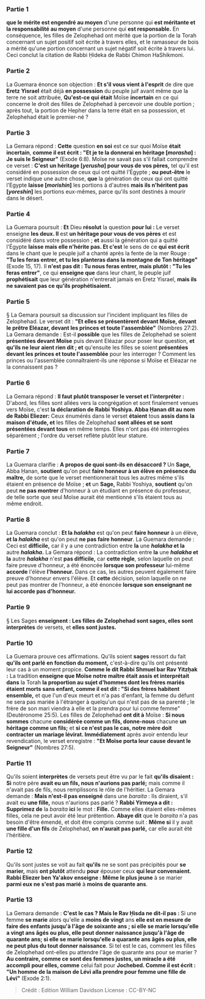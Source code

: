 
### Partie 1
<b>que le mérite est engendré au moyen</b> d'une personne qui <b>est méritante et la responsabilité au moyen</b> d'une personne qui <b>est responsable.</b> En conséquence, les filles de Zelophehad ont mérité que la portion de la Torah concernant un sujet positif soit écrite à travers elles, et le ramasseur de bois a mérité qu'une portion concernant un sujet négatif soit écrite à travers lui. Ceci conclut la citation de Rabbi Ḥideka de Rabbi Chimon HaShikmoni.

### Partie 2
La Guemara énonce son objection : <b>Et s'il vous vient à l'esprit</b> de dire que <b>Eretz Yisrael</b> était déjà <b>en possession</b> du peuple juif avant même que la terre ne soit attribuée, <b>Qu'est-ce qui était</b> Moïse <b>incertain</b> en ce qui concerne le droit des filles de Zelophehad à percevoir une double portion ; après tout, la portion de Hepher dans la terre était en sa possession, et Zelophehad était le premier-né ?

### Partie 3
La Gemara répond : <b>Cette</b> question <b>en soi</b> est ce sur quoi Moïse <b>était incertain</b>, <b>comme il est écrit : "Et je te la donnerai en héritage [<i>morasha</i>] : Je suis le Seigneur"</b> (Exode 6:8). Moïse ne savait pas s'il fallait comprendre ce verset : <b>C'est</b> <b>un héritage [<i>yerusha</i>] pour vous de vos pères,</b> tel qu'il est considéré en possession de ceux qui ont quitté l'Égypte ; <b>ou peut-être</b> le verset indique une autre chose, <b>que</b> la génération de ceux qui ont quitté l'Egypte <b>laisse [<i>morishin</i>]</b> les portions à d'autres <b>mais ils n'héritent pas [<i>yoreshin</i>]</b> les portions eux-mêmes, parce qu'ils sont destinés à mourir dans le désert.

### Partie 4
La Guemara poursuit : <b>Et</b> Dieu <b>résolut</b> la question <b>pour lui :</b> Le verset enseigne <b>les deux. Il</b> est <b>un héritage pour vous de vos pères</b> et est considéré dans votre possession ; <b>et</b> aussi la génération qui a quitté l'Égypte <b>laisse mais elle n'hérite pas. Et c'est</b> le sens de ce <b>qui est écrit</b> dans le chant que le peuple juif a chanté après la fente de la mer Rouge : <b>"Tu les feras entrer, et tu les planteras dans la montagne de Ton héritage"</b> (Exode 15, 17). Il <b>n'est pas dit : Tu nous feras entrer, mais plutôt : "Tu les feras entrer"</b>, ce qui <b>enseigne que</b> dans leur chant, le peuple juif <b>prophétisait</b> que leur génération n'entrerait jamais en Eretz Yisrael, <b>mais ils ne savaient pas ce qu'ils prophétisaient.</b>

### Partie 5
§ La Gemara poursuit sa discussion sur l'incident impliquant les filles de Zelophehad. Le verset dit : <b>"Et elles se présentèrent devant Moïse, devant le prêtre Eléazar, devant les princes et toute l'assemblée"</b> (Nombres 27:2). La Gemara demande : Est-il <b>possible</b> que les filles de Zelophehad se soient <b>présentées devant Moïse</b> puis devant Eléazar pour poser leur question, <b>et qu'ils ne leur aient rien dit ; et</b> qu'ensuite les filles se soient <b>présentées devant les princes et toute l'assemblée</b> pour les interroger ? Comment les princes ou l'assemblée connaîtraient-ils une réponse si Moïse et Eléazar ne la connaissent pas ?

### Partie 6
La Gemara répond : <b>Il faut plutôt transposer le verset et l'interpréter :</b> D'abord, les filles sont allées vers la congrégation et sont finalement venues vers Moïse, c'est <b>la déclaration de Rabbi Yoshiya. Abba Ḥanan dit au nom de Rabbi Eliezer:</b> Ceux énumérés dans le verset <b>étaient</b> tous <b>assis dans la maison d'étude, et</b> les filles de Zelophehad <b>sont allées et se sont présentées devant tous</b> en même temps. Elles n'ont pas été interrogées séparément ; l'ordre du verset reflète plutôt leur stature.

### Partie 7
La Guemara clarifie : <b>A propos de quoi sont-ils en désaccord ? </b> Un <b>Sage,</b> Abba Ḥanan, <b>soutient</b> qu'on peut <b>faire honneur à un élève en présence du maître,</b> de sorte que le verset mentionnerait tous les autres même s'ils étaient en présence de Moïse ; <b>et</b> un <b>Sage,</b> Rabbi Yoshiya, <b>soutient</b> qu'on peut <b>ne pas montrer</b> d'honneur à un étudiant en présence du professeur, de telle sorte que seul Moïse aurait été mentionné s'ils étaient tous au même endroit.

### Partie 8
La Guemara conclut : <b>Et la <i>halakha</i></b> est qu'on peut <b>faire honneur</b> à un élève, <b>et la <i>halakha</i></b> est qu'on peut <b>ne pas faire honneur</b>. La Guemara demande : Ceci est <b>difficile,</b> car il y a une contradiction entre <b>la</b> une <b><i>halakha</i> et la</b> autre <b><i>halakha</i>.</b> La Gemara répond : La contradiction entre <b>la</b> une <b><i>halakha</i> et la</b> autre <b><i>halakha</i></b> n'est <b>pas difficile,</b> car <b>cette règle</b>, selon laquelle on peut faire preuve d'honneur, a été énoncée <b>lorsque son professeur</b> lui-même <b>accorde</b> l'élève <b>l'honneur.</b> Dans ce cas, les autres peuvent également faire preuve d'honneur envers l'élève. Et <b>cette</b> décision, selon laquelle on ne peut pas montrer de l'honneur, a été énoncée <b>lorsque son enseignant ne lui accorde pas d'honneur.</b>

### Partie 9
§ Les Sages <b>enseignent : Les filles de Zelophehad sont sages, elles sont interprètes</b> de versets, et <b>elles sont justes.</b>

### Partie 10
La Guemara prouve ces affirmations. Qu'ils soient <b>sages</b> ressort du fait <b>qu'ils ont parlé en fonction du moment,</b> c'est-à-dire qu'ils ont présenté leur cas à un moment propice. <b>Comme le dit Rabbi Shmuel bar Rav Yitzḥak :</b> La tradition <b>enseigne que Moïse notre maître était assis et interprétait dans</b> la Torah <b>la proportion au sujet d'hommes dont les frères mariés étaient morts sans enfant, comme il est dit : "Si des frères habitent ensemble,</b> et que l'un d'eux meurt et n'a pas d'enfant, la femme du défunt ne sera pas mariée à l'étranger à quelqu'un qui n'est pas de sa parenté ; le frère de son mari viendra à elle et la prendra pour lui comme femme" (Deutéronome 25:5). Les filles de Zelophehad <b>ont dit à</b> Moïse : <b>Si nous sommes</b> chacune <b>considérée comme un fils, donne-nous</b> chacune <b>un héritage comme un fils;</b> et <b>si ce n'est pas le cas, notre mère doit contracter un mariage lévirat. Immédiatement</b> après avoir entendu leur revendication, le verset enregistre : <b>"Et Moïse porta leur cause devant le Seigneur"</b> (Nombres 27:5).

### Partie 11
Qu'ils soient <b>interprètes</b> de versets peut être vu par le fait <b>qu'ils disaient : Si</b> notre père <b>avait eu un fils, nous n'aurions pas parlé;</b> mais comme il n'avait pas de fils, nous remplissons le rôle de l'héritier. La Gemara demande : <b>Mais n'est-il pas enseigné</b> dans une <i>baraita</i> : Ils diraient, s'il avait eu <b>une fille,</b> nous n'aurions pas parlé ? <b>Rabbi Yirmeya a dit : Supprimez de</b> la <i>baraita</i> <b>ici</b> le mot : <b>Fille.</b> Comme elles étaient elles-mêmes filles, cela ne peut avoir été leur prétention. <b>Abaye dit</b> que le <i>baraita</i> n'a pas besoin d'être émendé, et doit être compris comme suit : <b>Même si</b> il y avait <b>une fille d'un fils</b> de Zelophehad, <b>on n'aurait pas parlé,</b> car elle aurait été l'héritière.

### Partie 12
Qu'ils sont justes</b> se voit au fait <b>qu'ils</b> ne se sont pas précipités pour <b>se marier,</b> mais <b>ont plutôt</b> attendu <b>pour</b> épouser ceux <b>qui leur convenaient. Rabbi Eliezer ben Ya'akov enseigne : Même le plus jeune</b> à se marier <b>parmi eux ne s'est pas marié</b> à <b>moins de quarante ans</b>.

### Partie 13
La Gemara demande : <b>C'est le cas ? Mais le Rav Ḥisda ne dit-il pas : </b> Si une femme <b>se marie</b> alors qu'elle a <b>moins de vingt</b> ans <b>elle est en mesure de <b>faire des enfants jusqu'à</b> l'âge de <b>soixante ans ; </b> si elle se marie lorsqu'elle a <b>vingt</b> ans <b>âgés</b> ou plus, elle peut <b>donner naissance jusqu'à</b> l'âge de <b>quarante ans;</b> si elle se marie lorsqu'elle a <b>quarante</b> ans <b>âgés</b> ou plus, elle ne peut <b>plus du tout</b> donner naissance</b>. Si tel est le cas, comment les filles de Zelophehad ont-elles pu attendre l'âge de quarante ans pour se marier ? <b>Au contraire, comme ce sont des femmes justes, un miracle a été accompli pour elles, comme</b> celui fait pour <b>Jochebed. Comme il est écrit : "Un homme de la maison de Lévi alla prendre pour femme une fille de Lévi"</b> (Exode 2:1).

>Crédit : Edition William Davidson
>License : CC-BY-NC